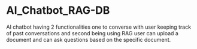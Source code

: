 # AI_Chatbot_RAG-DB
AI chatbot having 2 functionalities one to converse with user keeping track of past conversations and second being using RAG user can upload a document and can ask questions based on the specific document.
